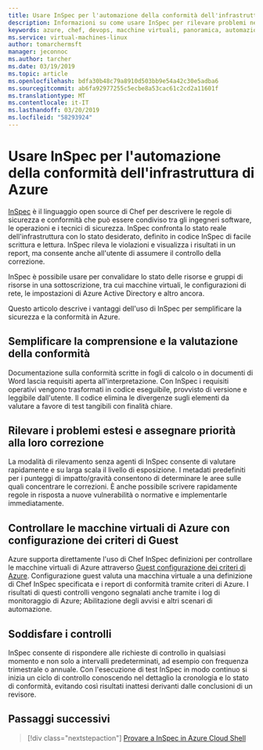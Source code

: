 ```yaml
---
title: Usare InSpec per l'automazione della conformità dell'infrastruttura di Azure
description: Informazioni su come usare InSpec per rilevare problemi nelle distribuzioni di Azure
keywords: azure, chef, devops, macchine virtuali, panoramica, automazione, inspec
ms.service: virtual-machines-linux
author: tomarchermsft
manager: jeconnoc
ms.author: tarcher
ms.date: 03/19/2019
ms.topic: article
ms.openlocfilehash: bdfa30b48c79a8910d503bb9e54a42c30e5adba6
ms.sourcegitcommit: ab6fa92977255c5ecbe8a53cac61c2cd2a11601f
ms.translationtype: MT
ms.contentlocale: it-IT
ms.lasthandoff: 03/20/2019
ms.locfileid: "58293924"
---
```

# <a name="use-inspec-for-compliance-automation-of-your-azure-infrastructure"></a>Usare InSpec per l'automazione della conformità dell'infrastruttura di Azure

[InSpec](https://www.chef.io/inspec/) è il linguaggio open source di Chef per descrivere le regole di sicurezza e conformità che può essere condiviso tra gli ingegneri software, le operazioni e i tecnici di sicurezza. InSpec confronta lo stato reale dell'infrastruttura con lo stato desiderato, definito in codice InSpec di facile scrittura e lettura. InSpec rileva le violazioni e visualizza i risultati in un report, ma consente anche all'utente di assumere il controllo della correzione.

InSpec è possibile usare per convalidare lo stato delle risorse e gruppi di risorse in una sottoscrizione, tra cui macchine virtuali, le configurazioni di rete, le impostazioni di Azure Active Directory e altro ancora.

Questo articolo descrive i vantaggi dell'uso di InSpec per semplificare la sicurezza e la conformità in Azure.

## <a name="make-compliance-easy-to-understand-and-assess"></a>Semplificare la comprensione e la valutazione della conformità

Documentazione sulla conformità scritte in fogli di calcolo o in documenti di Word lascia requisiti aperta all'interpretazione. Con InSpec i requisiti operativi vengono trasformati in codice eseguibile, provvisto di versione e leggibile dall'utente. Il codice elimina le divergenze sugli elementi da valutare a favore di test tangibili con finalità chiare.

## <a name="detect-fleet-wide-issues-and-prioritize-their-remediation"></a>Rilevare i problemi estesi e assegnare priorità alla loro correzione

La modalità di rilevamento senza agenti di InSpec consente di valutare rapidamente e su larga scala il livello di esposizione. I metadati predefiniti per i punteggi di impatto/gravità consentono di determinare le aree sulle quali concentrare le correzioni. È anche possibile scrivere rapidamente regole in risposta a nuove vulnerabilità o normative e implementarle immediatamente.

## <a name="audit-azure-virtual-machines-with-policy-guest-configuration"></a>Controllare le macchine virtuali di Azure con configurazione dei criteri di Guest

Azure supporta direttamente l'uso di Chef InSpec definizioni per controllare le macchine virtuali di Azure attraverso [Guest configurazione dei criteri di Azure](/azure/governance/policy/concepts/guest-configuration). Configurazione guest valuta una macchina virtuale a una definizione di Chef InSpec specificata e i report di conformità tramite criteri di Azure. I risultati di questi controlli vengono segnalati anche tramite i log di monitoraggio di Azure; Abilitazione degli avvisi e altri scenari di automazione.

## <a name="satisfy-audits"></a>Soddisfare i controlli

InSpec consente di rispondere alle richieste di controllo in qualsiasi momento e non solo a intervalli predeterminati, ad esempio con frequenza trimestrale o annuale. Con l'esecuzione di test InSpec in modo continuo si inizia un ciclo di controllo conoscendo nel dettaglio la cronologia e lo stato di conformità, evitando così risultati inattesi derivanti dalle conclusioni di un revisore.

## <a name="next-steps"></a>Passaggi successivi

> [!div class="nextstepaction"] 
> [Provare a InSpec in Azure Cloud Shell](https://shell.azure.com)
